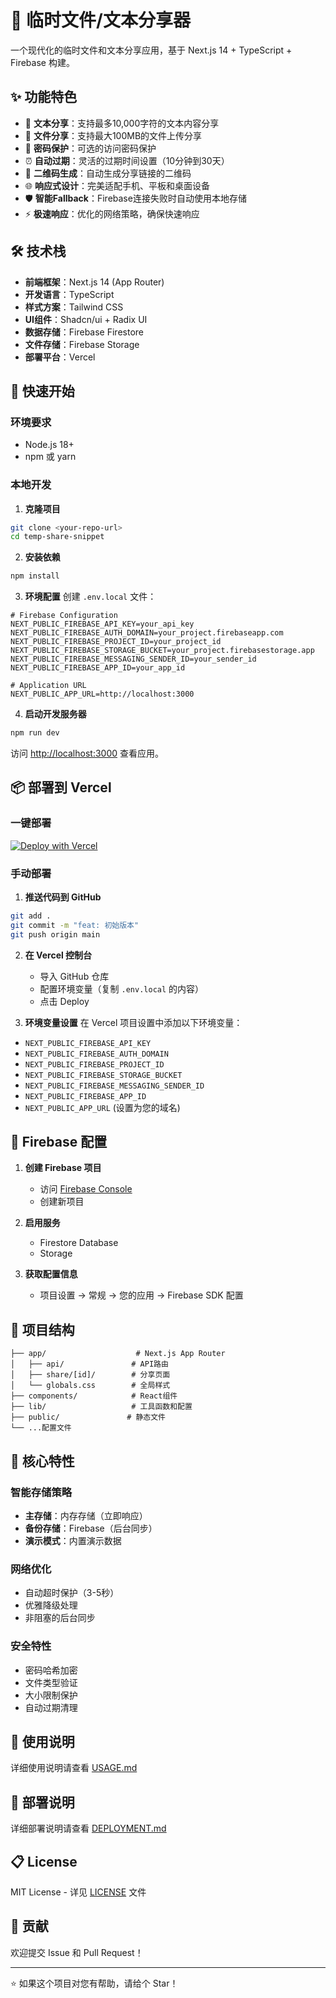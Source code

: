 # 🚀 临时文件/文本分享器

一个现代化的临时文件和文本分享应用，基于 Next.js 14 + TypeScript + Firebase 构建。

## ✨ 功能特色

- 📝 **文本分享**：支持最多10,000字符的文本内容分享
- 📁 **文件分享**：支持最大100MB的文件上传分享
- 🔐 **密码保护**：可选的访问密码保护
- ⏰ **自动过期**：灵活的过期时间设置（10分钟到30天）
- 📱 **二维码生成**：自动生成分享链接的二维码
- 🌐 **响应式设计**：完美适配手机、平板和桌面设备
- 🛡️ **智能Fallback**：Firebase连接失败时自动使用本地存储
- ⚡ **极速响应**：优化的网络策略，确保快速响应

## 🛠️ 技术栈

- **前端框架**：Next.js 14 (App Router)
- **开发语言**：TypeScript
- **样式方案**：Tailwind CSS
- **UI组件**：Shadcn/ui + Radix UI
- **数据存储**：Firebase Firestore
- **文件存储**：Firebase Storage
- **部署平台**：Vercel

## 🚀 快速开始

### 环境要求

- Node.js 18+ 
- npm 或 yarn

### 本地开发

1. **克隆项目**
```bash
git clone <your-repo-url>
cd temp-share-snippet
```

2. **安装依赖**
```bash
npm install
```

3. **环境配置**
创建 `.env.local` 文件：
```env
# Firebase Configuration
NEXT_PUBLIC_FIREBASE_API_KEY=your_api_key
NEXT_PUBLIC_FIREBASE_AUTH_DOMAIN=your_project.firebaseapp.com
NEXT_PUBLIC_FIREBASE_PROJECT_ID=your_project_id
NEXT_PUBLIC_FIREBASE_STORAGE_BUCKET=your_project.firebasestorage.app
NEXT_PUBLIC_FIREBASE_MESSAGING_SENDER_ID=your_sender_id
NEXT_PUBLIC_FIREBASE_APP_ID=your_app_id

# Application URL
NEXT_PUBLIC_APP_URL=http://localhost:3000
```

4. **启动开发服务器**
```bash
npm run dev
```

访问 [http://localhost:3000](http://localhost:3000) 查看应用。

## 📦 部署到 Vercel

### 一键部署

[![Deploy with Vercel](https://vercel.com/button)](https://vercel.com/new/clone?repository-url=https://github.com/your-username/temp-share-snippet)

### 手动部署

1. **推送代码到 GitHub**
```bash
git add .
git commit -m "feat: 初始版本"
git push origin main
```

2. **在 Vercel 控制台**
   - 导入 GitHub 仓库
   - 配置环境变量（复制 `.env.local` 的内容）
   - 点击 Deploy

3. **环境变量设置**
在 Vercel 项目设置中添加以下环境变量：
- `NEXT_PUBLIC_FIREBASE_API_KEY`
- `NEXT_PUBLIC_FIREBASE_AUTH_DOMAIN`
- `NEXT_PUBLIC_FIREBASE_PROJECT_ID`
- `NEXT_PUBLIC_FIREBASE_STORAGE_BUCKET`
- `NEXT_PUBLIC_FIREBASE_MESSAGING_SENDER_ID`
- `NEXT_PUBLIC_FIREBASE_APP_ID`
- `NEXT_PUBLIC_APP_URL` (设置为您的域名)

## 🔧 Firebase 配置

1. **创建 Firebase 项目**
   - 访问 [Firebase Console](https://console.firebase.google.com/)
   - 创建新项目

2. **启用服务**
   - Firestore Database
   - Storage

3. **获取配置信息**
   - 项目设置 → 常规 → 您的应用 → Firebase SDK 配置

## 📁 项目结构

```
├── app/                    # Next.js App Router
│   ├── api/               # API路由
│   ├── share/[id]/        # 分享页面
│   └── globals.css        # 全局样式
├── components/            # React组件
├── lib/                   # 工具函数和配置
├── public/               # 静态文件
└── ...配置文件
```

## 🌟 核心特性

### 智能存储策略
- **主存储**：内存存储（立即响应）
- **备份存储**：Firebase（后台同步）
- **演示模式**：内置演示数据

### 网络优化
- 自动超时保护（3-5秒）
- 优雅降级处理
- 非阻塞的后台同步

### 安全特性
- 密码哈希加密
- 文件类型验证
- 大小限制保护
- 自动过期清理

## 📝 使用说明

详细使用说明请查看 [USAGE.md](./USAGE.md)

## 🚀 部署说明

详细部署说明请查看 [DEPLOYMENT.md](./DEPLOYMENT.md)

## 📋 License

MIT License - 详见 [LICENSE](./LICENSE) 文件

## 🤝 贡献

欢迎提交 Issue 和 Pull Request！

---

⭐ 如果这个项目对您有帮助，请给个 Star！ 